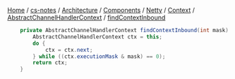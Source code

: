 [Home](https://mengxianbin.github.io) /
[cs-notes](https://mengxianbin.github.io/cs-notes/site) /
[Architecture](https://mengxianbin.github.io/cs-notes/site/Architecture) /
[Components](https://mengxianbin.github.io/cs-notes/site/Architecture/Components) /
[Netty](https://mengxianbin.github.io/cs-notes/site/Architecture/Components/Netty) /
[Context](https://mengxianbin.github.io/cs-notes/site/Architecture/Components/Netty/Context) /
[AbstractChannelHandlerContext](https://mengxianbin.github.io/cs-notes/site/Architecture/Components/Netty/Context/AbstractChannelHandlerContext) /
[findContextInbound](https://mengxianbin.github.io/cs-notes/site/Architecture/Components/Netty/Context/AbstractChannelHandlerContext/findContextInbound)

```java
    private AbstractChannelHandlerContext findContextInbound(int mask) {
        AbstractChannelHandlerContext ctx = this;
        do {
            ctx = ctx.next;
        } while ((ctx.executionMask & mask) == 0);
        return ctx;
    }
```
